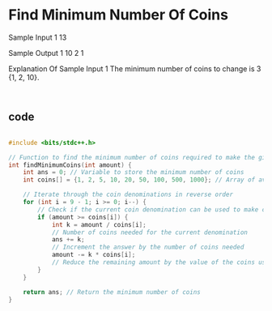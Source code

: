 # Find Minimum Number Of Coins

Sample Input 1
13


Sample Output 1
10 2 1


Explanation Of Sample Input 1
The minimum number of coins to change is 3 {1, 2, 10}.

```md



```

## code
```cpp

#include <bits/stdc++.h> 

// Function to find the minimum number of coins required to make the given amount
int findMinimumCoins(int amount) {
    int ans = 0; // Variable to store the minimum number of coins
    int coins[] = {1, 2, 5, 10, 20, 50, 100, 500, 1000}; // Array of available coin denominations

    // Iterate through the coin denominations in reverse order
    for (int i = 9 - 1; i >= 0; i--) {
        // Check if the current coin denomination can be used to make change for the remaining amount
        if (amount >= coins[i]) {
            int k = amount / coins[i]; 
            // Number of coins needed for the current denomination
            ans += k; 
            // Increment the answer by the number of coins needed
            amount -= k * coins[i]; 
            // Reduce the remaining amount by the value of the coins used
        }
    }

    return ans; // Return the minimum number of coins
}

```